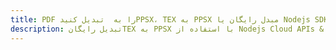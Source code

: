 ---title: PDF را به  تبدیل کنیدPPSX، TEX به PPSX مبدل رایگان یا Nodejs SDKdescription: تبدیل رایگانTEX به PPSX با استفاده از Nodejs Cloud APIs & SDK همچنین اسناد PDF را در Cloud ایجاد، ویرایش و رندر کنید.---